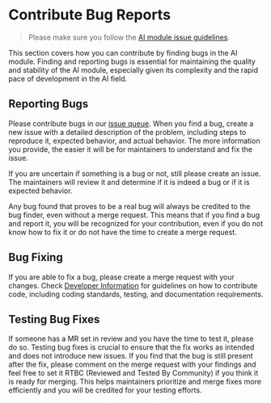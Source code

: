 # Contribute Bug Reports

> Please make sure you follow the [AI module issue guidelines](issue_guidelines.md).

This section covers how you can contribute by finding bugs in the AI module. Finding and reporting bugs is essential for maintaining the quality and stability of the AI module, especially given its complexity and the rapid pace of development in the AI field.

## Reporting Bugs
Please contribute bugs in our [issue queue](https://www.drupal.org/project/issues/ai?categories=All). When you find a bug, create a new issue with a detailed description of the problem, including steps to reproduce it, expected behavior, and actual behavior. The more information you provide, the easier it will be for maintainers to understand and fix the issue.

If you are uncertain if something is a bug or not, still please create an issue. The maintainers will review it and determine if it is indeed a bug or if it is expected behavior.

Any bug found that proves to be a real bug will always be credited to the bug finder, even without a merge request. This means that if you find a bug and report it, you will be recognized for your contribution, even if you do not know how to fix it or do not have the time to create a merge request.

## Bug Fixing
If you are able to fix a bug, please create a merge request with your changes. Check [Developer Information](developer_information.md) for guidelines on how to contribute code, including coding standards, testing, and documentation requirements.

## Testing Bug Fixes
If someone has a MR set in review and you have the time to test it, please do so. Testing bug fixes is crucial to ensure that the fix works as intended and does not introduce new issues. If you find that the bug is still present after the fix, please comment on the merge request with your findings and feel free to set it RTBC (Reviewed and Tested By Community) if you think it is ready for merging. This helps maintainers prioritize and merge fixes more efficiently and you will be credited for your testing efforts.

